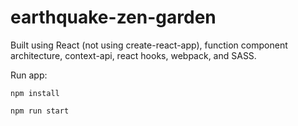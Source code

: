# earthquake-zen-garden

Built using React (not using create-react-app), function component architecture, context-api, react hooks, webpack, and SASS.

Run app:

`npm install`

`npm run start`
